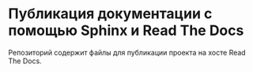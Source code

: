 # Публикация документации с помощью Sphinx и Read The Docs

Репозиторий содержит файлы для публикации проекта на хосте Read The Docs.
